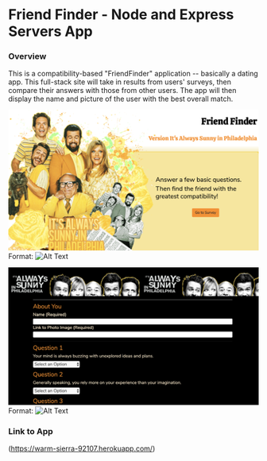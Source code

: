 # Friend Finder - Node and Express Servers App

### Overview
This is a compatibility-based "FriendFinder" application -- basically a dating app. This full-stack site will take in results from users' surveys, then compare their answers with those from other users. The app will then display the name and picture of the user with the best overall match.

![Home page](/app/public/assets/images/friend-finder.png)
Format: ![Alt Text](url)

![Survey page](/app/public/assets/images/surveypage.png)
Format: ![Alt Text](url)

### Link to App 

(https://warm-sierra-92107.herokuapp.com/)